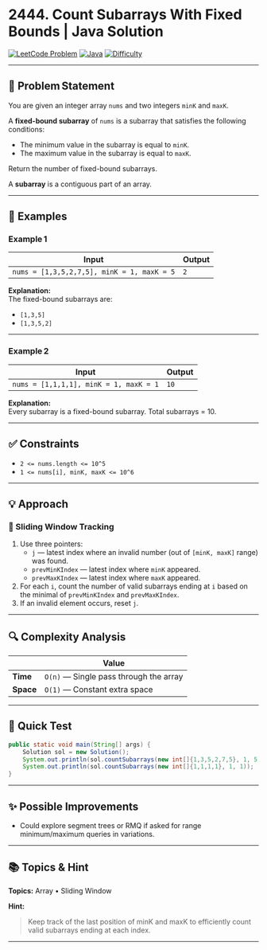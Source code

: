 # 2444. Count Subarrays With Fixed Bounds | Java Solution

[![LeetCode Problem](https://img.shields.io/badge/LeetCode-2444.%20Count%20Subarrays%20With%20Fixed%20Bounds-blue)](https://leetcode.com/problems/count-subarrays-with-fixed-bounds/)
[![Java](https://img.shields.io/badge/Language-Java-orange)](https://www.java.com/)
[![Difficulty](https://img.shields.io/badge/Difficulty-Hard-red)]()

---

## 🧩 Problem Statement  

You are given an integer array `nums` and two integers `minK` and `maxK`.

A **fixed-bound subarray** of `nums` is a subarray that satisfies the following conditions:
- The minimum value in the subarray is equal to `minK`.
- The maximum value in the subarray is equal to `maxK`.

Return the number of fixed-bound subarrays.

A **subarray** is a contiguous part of an array.

---

## 🧠 Examples  

### Example 1  

| Input | Output |
|-------|--------|
| `nums = [1,3,5,2,7,5], minK = 1, maxK = 5` | `2` |

**Explanation:**  
The fixed-bound subarrays are:  
- `[1,3,5]`  
- `[1,3,5,2]`

---

### Example 2  

| Input | Output |
|-------|--------|
| `nums = [1,1,1,1], minK = 1, maxK = 1` | `10` |

**Explanation:**  
Every subarray is a fixed-bound subarray. Total subarrays = 10.

---

## ✅ Constraints  

- `2 <= nums.length <= 10^5`  
- `1 <= nums[i], minK, maxK <= 10^6`

---

## 💡 Approach  

### 🔄 Sliding Window Tracking  

1. Use three pointers:
   - `j` — latest index where an invalid number (out of `[minK, maxK]` range) was found.
   - `prevMinKIndex` — latest index where `minK` appeared.
   - `prevMaxKIndex` — latest index where `maxK` appeared.
2. For each `i`, count the number of valid subarrays ending at `i` based on the minimal of `prevMinKIndex` and `prevMaxKIndex`.
3. If an invalid element occurs, reset `j`.

---

## 🔍 Complexity Analysis  

|                | Value |
|----------------|-------|
| **Time**       | `O(n)` — Single pass through the array |
| **Space**      | `O(1)` — Constant extra space |

---

## 🧪 Quick Test  

```java
public static void main(String[] args) {
    Solution sol = new Solution();
    System.out.println(sol.countSubarrays(new int[]{1,3,5,2,7,5}, 1, 5)); // 2
    System.out.println(sol.countSubarrays(new int[]{1,1,1,1}, 1, 1));     // 10
}
```

---

## ✨ Possible Improvements  

- Could explore segment trees or RMQ if asked for range minimum/maximum queries in variations.

---

## 📚 Topics & Hint  

**Topics:** Array • Sliding Window  

**Hint:**  
> Keep track of the last position of minK and maxK to efficiently count valid subarrays ending at each index.

---